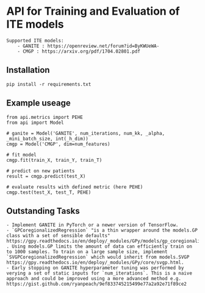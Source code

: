 # API for Training and Evaluation of ITE models
    Supported ITE models:
        - GANITE : https://openreview.net/forum?id=ByKWUeWA-
        - CMGP : https://arxiv.org/pdf/1704.02801.pdf

## Installation
```
pip install -r requirements.txt
```

## Example useage

```
from api.metrics import PEHE
from api import Model

# ganite = Model('GANITE', num_iterations, num_kk, _alpha, _mini_batch_size, int(_h_dim))
cmgp = Model('CMGP', dim=num_features)

# fit model
cmgp.fit(train_X, train_Y, train_T)

# predict on new patients
result = cmgp.predict(test_X)

# evaluate results with defined metric (here PEHE)
cmgp.test(test_X, test_T, PEHE)
```

## Outstanding Tasks
    - Implement GANITE in PyTorch or a newer version of TensorFlow.
    - `GPCoregionalizedRegression` "is a thin wrapper around the models.GP class with a set of sensible defaults" https://gpy.readthedocs.io/en/deploy/_modules/GPy/models/gp_coregionalized_regression.html . Using models.GP limits the amount of data can efficiently train on to 1000 samples. To train on a large sample size, implement `SVGPCoregionalizedRegression` which would inherit from models.SVGP https://gpy.readthedocs.io/en/deploy/_modules/GPy/core/svgp.html. 
    - Early stopping on GANITE hyperparameter tuning was performed by verying a set of static inputs for `num_iterations`. This is a naive approach and could be improved using a more advanced method e.g. https://gist.github.com/ryanpeach/9ef833745215499e77a2a92e71f89ce2
    